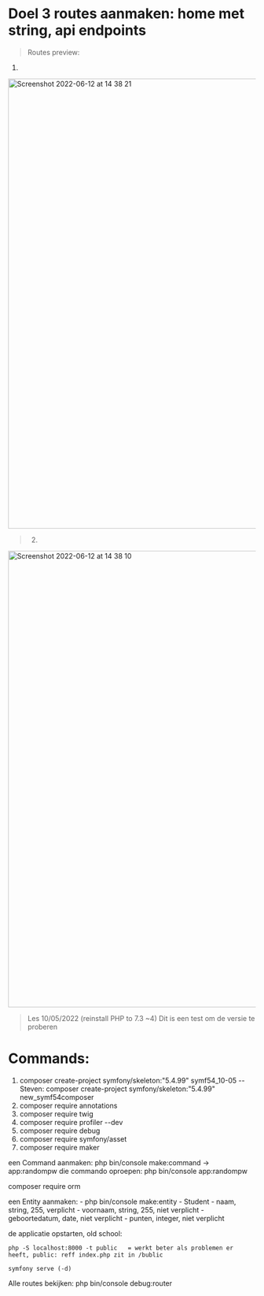 # Doel 3 routes aanmaken: home met string, api endpoints

> Routes preview:
1)

<img width="914" alt="Screenshot 2022-06-12 at 14 38 21" src="https://user-images.githubusercontent.com/91531129/173233611-2c7de721-dbff-4c77-9ed5-c4470980b9da.png">

> 2)

<img width="927" alt="Screenshot 2022-06-12 at 14 38 10" src="https://user-images.githubusercontent.com/91531129/173233616-00b2eb6d-de87-4b6a-b068-3ab7886b43cc.png">


> Les 10/05/2022  (reinstall PHP to 7.3 ~4) Dit is een test om de versie te proberen
# Commands:
1) composer create-project symfony/skeleton:"5.4.99" symf54_10-05
    -- Steven: composer create-project symfony/skeleton:"5.4.99" new_symf54composer
2) composer require annotations 
3) composer require twig
4) composer require profiler --dev
5) composer require debug 
6) composer require symfony/asset 
7) composer require maker

een Command aanmaken: 
   php bin/console make:command -> app:randompw
die commando oproepen:
php bin/console app:randompw

composer require orm

een Entity aanmaken:
    - php bin/console make:entity 
    - Student 
    - naam, string, 255, verplicht
    - voornaam, string, 255, niet verplicht 
    - geboortedatum, date, niet verplicht
    - punten, integer, niet verplicht

de applicatie opstarten, old school:

    php -S localhost:8000 -t public   = werkt beter als problemen er heeft, public: reff index.php zit in /bublic

    symfony serve (-d)


Alle routes bekijken: 
    php bin/console debug:router
